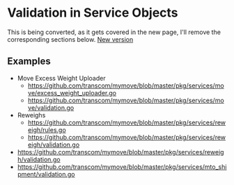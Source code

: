 # Validation in Service Objects

This is being converted, as it gets covered in the new page, I'll remove the corresponding sections below. 
[New version](/docs/backend/guides/service-objects/validation)

## Examples

* Move Excess Weight Uploader
  * https://github.com/transcom/mymove/blob/master/pkg/services/move/excess_weight_uploader.go
  * https://github.com/transcom/mymove/blob/master/pkg/services/move/validation.go
* Reweighs
  * https://github.com/transcom/mymove/blob/master/pkg/services/reweigh/rules.go
  * https://github.com/transcom/mymove/blob/master/pkg/services/reweigh/validation.go
* https://github.com/transcom/mymove/blob/master/pkg/services/reweigh/validation.go
* https://github.com/transcom/mymove/blob/master/pkg/services/mto_shipment/validation.go
